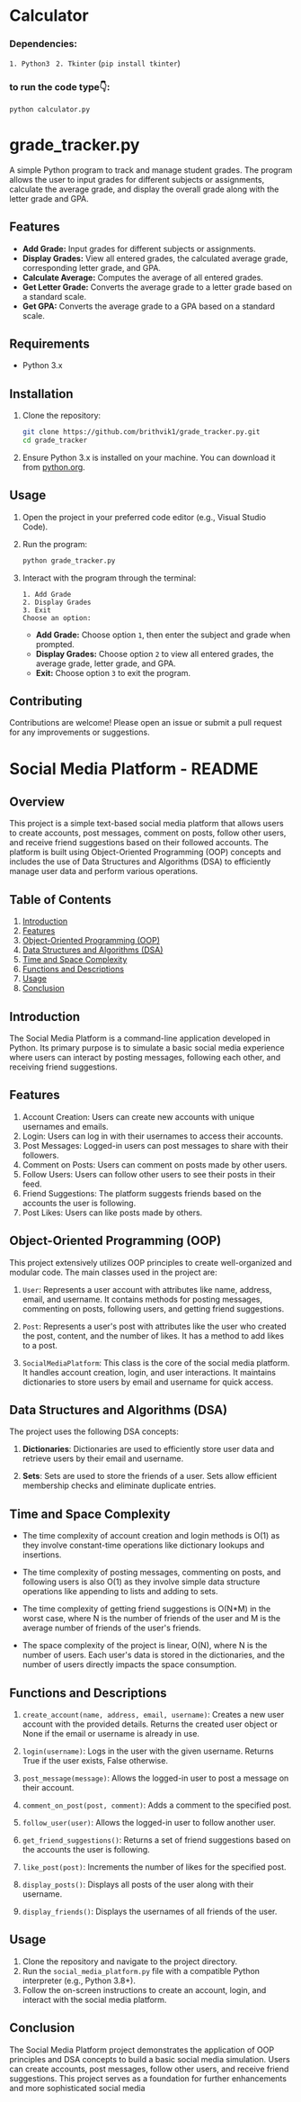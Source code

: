 # Calculator

### Dependencies:

`1. Python3
`
`2. Tkinter`
(`pip install tkinter`)
### to run the code type👇:
`python calculator.py`
# grade_tracker.py
A simple Python program to track and manage student grades. The program allows the user to input grades for different subjects or assignments, calculate the average grade, and display the overall grade along with the letter grade and GPA.

## Features

- **Add Grade:** Input grades for different subjects or assignments.
- **Display Grades:** View all entered grades, the calculated average grade, corresponding letter grade, and GPA.
- **Calculate Average:** Computes the average of all entered grades.
- **Get Letter Grade:** Converts the average grade to a letter grade based on a standard scale.
- **Get GPA:** Converts the average grade to a GPA based on a standard scale.

## Requirements

- Python 3.x

## Installation

1. Clone the repository:

    ```sh
    git clone https://github.com/brithvik1/grade_tracker.py.git
    cd grade_tracker
    ```

2. Ensure Python 3.x is installed on your machine. You can download it from [python.org](https://www.python.org/).

## Usage

1. Open the project in your preferred code editor (e.g., Visual Studio Code).

2. Run the program:

    ```sh
    python grade_tracker.py
    ```

3. Interact with the program through the terminal:

    ```
    1. Add Grade
    2. Display Grades
    3. Exit
    Choose an option:
    ```

    - **Add Grade:** Choose option `1`, then enter the subject and grade when prompted.
    - **Display Grades:** Choose option `2` to view all entered grades, the average grade, letter grade, and GPA.
    - **Exit:** Choose option `3` to exit the program.

## Contributing

Contributions are welcome! Please open an issue or submit a pull request for any improvements or suggestions.

# Social Media Platform - README

## Overview

This project is a simple text-based social media platform that allows users to create accounts, post messages, comment on posts, follow other users, and receive friend suggestions based on their followed accounts. The platform is built using Object-Oriented Programming (OOP) concepts and includes the use of Data Structures and Algorithms (DSA) to efficiently manage user data and perform various operations.

## Table of Contents

1. [Introduction](#introduction)
2. [Features](#features)
3. [Object-Oriented Programming (OOP)](#object-oriented-programming-oop)
4. [Data Structures and Algorithms (DSA)](#data-structures-and-algorithms-dsa)
5. [Time and Space Complexity](#time-and-space-complexity)
6. [Functions and Descriptions](#functions-and-descriptions)
7. [Usage](#usage)
8. [Conclusion](#conclusion)

## Introduction

The Social Media Platform is a command-line application developed in Python. Its primary purpose is to simulate a basic social media experience where users can interact by posting messages, following each other, and receiving friend suggestions.

## Features

1. Account Creation: Users can create new accounts with unique usernames and emails.
2. Login: Users can log in with their usernames to access their accounts.
3. Post Messages: Logged-in users can post messages to share with their followers.
4. Comment on Posts: Users can comment on posts made by other users.
5. Follow Users: Users can follow other users to see their posts in their feed.
6. Friend Suggestions: The platform suggests friends based on the accounts the user is following.
7. Post Likes: Users can like posts made by others.

## Object-Oriented Programming (OOP)

This project extensively utilizes OOP principles to create well-organized and modular code. The main classes used in the project are:

1. `User`: Represents a user account with attributes like name, address, email, and username. It contains methods for posting messages, commenting on posts, following users, and getting friend suggestions.

2. `Post`: Represents a user's post with attributes like the user who created the post, content, and the number of likes. It has a method to add likes to a post.

3. `SocialMediaPlatform`: This class is the core of the social media platform. It handles account creation, login, and user interactions. It maintains dictionaries to store users by email and username for quick access.

## Data Structures and Algorithms (DSA)

The project uses the following DSA concepts:

1. **Dictionaries**: Dictionaries are used to efficiently store user data and retrieve users by their email and username.

2. **Sets**: Sets are used to store the friends of a user. Sets allow efficient membership checks and eliminate duplicate entries.

## Time and Space Complexity

- The time complexity of account creation and login methods is O(1) as they involve constant-time operations like dictionary lookups and insertions.

- The time complexity of posting messages, commenting on posts, and following users is also O(1) as they involve simple data structure operations like appending to lists and adding to sets.

- The time complexity of getting friend suggestions is O(N*M) in the worst case, where N is the number of friends of the user and M is the average number of friends of the user's friends.

- The space complexity of the project is linear, O(N), where N is the number of users. Each user's data is stored in the dictionaries, and the number of users directly impacts the space consumption.

## Functions and Descriptions

1. `create_account(name, address, email, username)`: Creates a new user account with the provided details. Returns the created user object or None if the email or username is already in use.

2. `login(username)`: Logs in the user with the given username. Returns True if the user exists, False otherwise.

3. `post_message(message)`: Allows the logged-in user to post a message on their account.

4. `comment_on_post(post, comment)`: Adds a comment to the specified post.

5. `follow_user(user)`: Allows the logged-in user to follow another user.

6. `get_friend_suggestions()`: Returns a set of friend suggestions based on the accounts the user is following.

7. `like_post(post)`: Increments the number of likes for the specified post.

8. `display_posts()`: Displays all posts of the user along with their username.

9. `display_friends()`: Displays the usernames of all friends of the user.

## Usage

1. Clone the repository and navigate to the project directory.
2. Run the `social_media_platform.py` file with a compatible Python interpreter (e.g., Python 3.8+).
3. Follow the on-screen instructions to create an account, login, and interact with the social media platform.

## Conclusion

The Social Media Platform project demonstrates the application of OOP principles and DSA concepts to build a basic social media simulation. Users can create accounts, post messages, follow other users, and receive friend suggestions. This project serves as a foundation for further enhancements and more sophisticated social media
